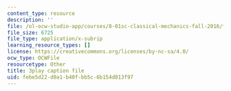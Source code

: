 ```yaml
---
content_type: resource
description: ''
file: /ol-ocw-studio-app/courses/8-01sc-classical-mechanics-fall-2016/febe5d22d0a1b40fbb5c6b154d013f97_-b0dFcebPcs.srt
file_size: 6725
file_type: application/x-subrip
learning_resource_types: []
license: https://creativecommons.org/licenses/by-nc-sa/4.0/
ocw_type: OCWFile
resourcetype: Other
title: 3play caption file
uid: febe5d22-d0a1-b40f-bb5c-6b154d013f97
---
```

